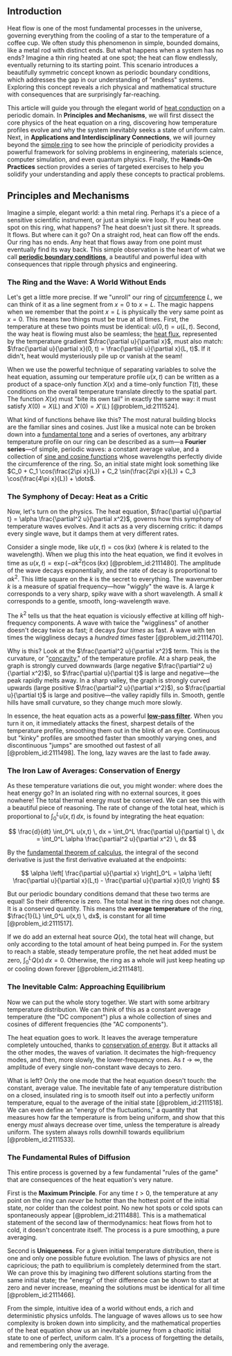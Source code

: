 ## Introduction
Heat flow is one of the most fundamental processes in the universe, governing everything from the cooling of a star to the temperature of a coffee cup. We often study this phenomenon in simple, bounded domains, like a metal rod with distinct ends. But what happens when a system has no ends? Imagine a thin ring heated at one spot; the heat can flow endlessly, eventually returning to its starting point. This scenario introduces a beautifully symmetric concept known as periodic boundary conditions, which addresses the gap in our understanding of "endless" systems. Exploring this concept reveals a rich physical and mathematical structure with consequences that are surprisingly far-reaching.

This article will guide you through the elegant world of [heat conduction](@article_id:143015) on a periodic domain. In **Principles and Mechanisms**, we will first dissect the core physics of the heat equation on a ring, discovering how temperature profiles evolve and why the system inevitably seeks a state of uniform calm. Next, in **Applications and Interdisciplinary Connections**, we will journey beyond the [simple ring](@article_id:148750) to see how the principle of periodicity provides a powerful framework for solving problems in engineering, materials science, computer simulation, and even quantum physics. Finally, the **Hands-On Practices** section provides a series of targeted exercises to help you solidify your understanding and apply these concepts to practical problems.

## Principles and Mechanisms

Imagine a simple, elegant world: a thin metal ring. Perhaps it's a piece of a sensitive scientific instrument, or just a simple wire loop. If you heat one spot on this ring, what happens? The heat doesn't just sit there. It spreads. It flows. But where can it go? On a straight rod, heat can flow off the ends. Our ring has no ends. Any heat that flows away from one point must eventually find its way back. This simple observation is the heart of what we call **[periodic boundary conditions](@article_id:147315)**, a beautiful and powerful idea with consequences that ripple through physics and engineering.

### The Ring and the Wave: A World Without Ends

Let's get a little more precise. If we "unroll" our ring of [circumference](@article_id:263108) $L$, we can think of it as a line segment from $x=0$ to $x=L$. The magic happens when we remember that the point $x=L$ is physically the very same point as $x=0$. This means two things must be true at all times. First, the temperature at these two points must be identical: $u(0, t) = u(L, t)$. Second, the way heat is flowing must also be seamless; the [heat flux](@article_id:137977), represented by the temperature gradient $\frac{\partial u}{\partial x}$, must also match: $\frac{\partial u}{\partial x}(0, t) = \frac{\partial u}{\partial x}(L, t)$. If it didn't, heat would mysteriously pile up or vanish at the seam!

When we use the powerful technique of separating variables to solve the heat equation, assuming our temperature profile $u(x,t)$ can be written as a product of a space-only function $X(x)$ and a time-only function $T(t)$, these conditions on the overall temperature translate directly to the spatial part. The function $X(x)$ must "bite its own tail" in exactly the same way: it must satisfy $X(0) = X(L)$ and $X'(0) = X'(L)$ [@problem_id:2111524].

What kind of functions behave like this? The most natural building blocks are the familiar sines and cosines. Just like a musical note can be broken down into a [fundamental tone](@article_id:181668) and a series of overtones, any arbitrary temperature profile on our ring can be described as a sum—a **Fourier series**—of simple, periodic waves: a constant average value, and a collection of [sine and cosine functions](@article_id:171646) whose wavelengths perfectly divide the circumference of the ring. So, an initial state might look something like $C_0 + C_1 \cos(\frac{2\pi x}{L}) + C_2 \sin(\frac{2\pi x}{L}) + C_3 \cos(\frac{4\pi x}{L}) + \dots$.

### The Symphony of Decay: Heat as a Critic

Now, let's turn on the physics. The heat equation, $\frac{\partial u}{\partial t} = \alpha \frac{\partial^2 u}{\partial x^2}$, governs how this symphony of temperature waves evolves. And it acts as a very discerning critic: it damps every single wave, but it damps them at very different rates.

Consider a single mode, like $u(x,t) = \cos(kx)$ (where $k$ is related to the wavelength). When we plug this into the heat equation, we find it evolves in time as $u(x,t) = \exp(-\alpha k^2 t) \cos(kx)$ [@problem_id:2111480]. The amplitude of the wave decays exponentially, and the rate of decay is proportional to $\alpha k^2$. This little square on the $k$ is the secret to everything. The wavenumber $k$ is a measure of spatial frequency—how "wiggly" the wave is. A large $k$ corresponds to a very sharp, spiky wave with a short wavelength. A small $k$ corresponds to a gentle, smooth, long-wavelength wave.

The $k^2$ tells us that the heat equation is viciously effective at killing off high-frequency components. A wave with twice the "wiggliness" of another doesn't decay twice as fast; it decays *four times* as fast. A wave with ten times the wiggliness decays a *hundred times* faster [@problem_id:2111470].

Why is this? Look at the $\frac{\partial^2 u}{\partial x^2}$ term. This is the curvature, or "[concavity](@article_id:139349)," of the temperature profile. At a sharp peak, the graph is strongly curved downwards (large negative $\frac{\partial^2 u}{\partial x^2}$), so $\frac{\partial u}{\partial t}$ is large and negative—the peak rapidly melts away. In a sharp valley, the graph is strongly curved upwards (large positive $\frac{\partial^2 u}{\partial x^2}$), so $\frac{\partial u}{\partial t}$ is large and positive—the valley rapidly fills in. Smooth, gentle hills have small curvature, so they change much more slowly.

In essence, the heat equation acts as a powerful **[low-pass filter](@article_id:144706)**. When you turn it on, it immediately attacks the finest, sharpest details of the temperature profile, smoothing them out in the blink of an eye. Continuous but "kinky" profiles are smoothed faster than smoothly varying ones, and discontinuous "jumps" are smoothed out fastest of all [@problem_id:2111498]. The long, lazy waves are the last to fade away.

### The Iron Law of Averages: Conservation of Energy

As these temperature variations die out, you might wonder: where does the heat energy go? In an isolated ring with no external sources, it goes nowhere! The total thermal energy must be conserved. We can see this with a beautiful piece of reasoning. The rate of change of the total heat, which is proportional to $\int_0^L u(x,t) \, dx$, is found by integrating the heat equation:

$$
\frac{d}{dt} \int_0^L u(x,t) \, dx = \int_0^L \frac{\partial u}{\partial t} \, dx = \int_0^L \alpha \frac{\partial^2 u}{\partial x^2} \, dx
$$

By the [fundamental theorem of calculus](@article_id:146786), the integral of the second derivative is just the first derivative evaluated at the endpoints:

$$
\alpha \left[ \frac{\partial u}{\partial x} \right]_0^L = \alpha \left( \frac{\partial u}{\partial x}(L,t) - \frac{\partial u}{\partial x}(0,t) \right)
$$

But our periodic boundary conditions demand that these two terms are equal! So their difference is zero. The total heat in the ring does not change. It is a conserved quantity. This means the **average temperature** of the ring, $\frac{1}{L} \int_0^L u(x,t) \, dx$, is constant for all time [@problem_id:2111517].

If we do add an external heat source $Q(x)$, the total heat will change, but only according to the total amount of heat being pumped in. For the system to reach a stable, steady temperature profile, the net heat added must be zero, $\int_0^L Q(x) \, dx = 0$. Otherwise, the ring as a whole will just keep heating up or cooling down forever [@problem_id:2111481].

### The Inevitable Calm: Approaching Equilibrium

Now we can put the whole story together. We start with some arbitrary temperature distribution. We can think of this as a constant average temperature (the "DC component") plus a whole collection of sines and cosines of different frequencies (the "AC components").

The heat equation goes to work. It leaves the average temperature completely untouched, thanks to [conservation of energy](@article_id:140020). But it attacks all the other modes, the waves of variation. It decimates the high-frequency modes, and then, more slowly, the lower-frequency ones. As $t \to \infty$, the amplitude of every single non-constant wave decays to zero.

What is left? Only the one mode that the heat equation doesn't touch: the constant, average value. The inevitable fate of any temperature distribution on a closed, insulated ring is to smooth itself out into a perfectly uniform temperature, equal to the average of the initial state [@problem_id:2111518]. We can even define an "energy of the fluctuations," a quantity that measures how far the temperature is from being uniform, and show that this energy *must* always decrease over time, unless the temperature is already uniform. The system always rolls downhill towards equilibrium [@problem_id:2111533].

### The Fundamental Rules of Diffusion

This entire process is governed by a few fundamental "rules of the game" that are consequences of the heat equation's very nature.

First is the **Maximum Principle**. For any time $t > 0$, the temperature at any point on the ring can *never* be hotter than the hottest point of the initial state, nor colder than the coldest point. No new hot spots or cold spots can spontaneously appear [@problem_id:2111488]. This is a mathematical statement of the second law of thermodynamics: heat flows from hot to cold, it doesn't concentrate itself. The process is a pure smoothing, a pure averaging.

Second is **Uniqueness**. For a given initial temperature distribution, there is one and only one possible future evolution. The laws of physics are not capricious; the path to equilibrium is completely determined from the start. We can prove this by imagining two different solutions starting from the same initial state; the "energy" of their difference can be shown to start at zero and never increase, meaning the solutions must be identical for all time [@problem_id:2111466].

From the simple, intuitive idea of a world without ends, a rich and deterministic physics unfolds. The language of waves allows us to see how complexity is broken down into simplicity, and the mathematical properties of the heat equation show us an inevitable journey from a chaotic initial state to one of perfect, uniform calm. It's a process of forgetting the details, and remembering only the average.